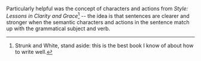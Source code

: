 Particularly helpful was the concept of characters and actions from _Style: Lessons in Clarity and Grace_[^style] -- the idea is that sentences are clearer and stronger when the semantic characters and actions in the sentence match up with the grammatical subject and verb.

[^style]: Strunk and White, stand aside: this is the best book I know of about how to write well.